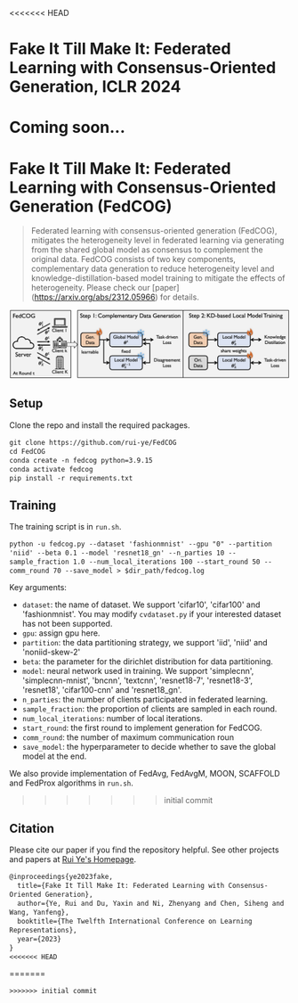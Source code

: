 <<<<<<< HEAD
# Fake It Till Make It: Federated Learning with Consensus-Oriented Generation, ICLR 2024

Coming soon...
=======
# Fake It Till Make It: Federated Learning with Consensus-Oriented Generation (FedCOG)
> Federated learning with consensus-oriented generation (FedCOG), mitigates the heterogeneity level in federated learning via generating from the shared global model as consensus to complement the original data. FedCOG consists of two key components, complementary data generation to reduce heterogeneity level and knowledge-distillation-based model training to mitigate the effects of heterogeneity. Please check our [paper] (https://arxiv.org/abs/2312.05966) for details.

![intro](assets/overview_v1.png)


## Setup

Clone the repo and install the required packages.
```
git clone https://github.com/rui-ye/FedCOG
cd FedCOG
conda create -n fedcog python=3.9.15
conda activate fedcog
pip install -r requirements.txt
```

## Training
The training script is in `run.sh`.

```
python -u fedcog.py --dataset 'fashionmnist' --gpu "0" --partition 'niid' --beta 0.1 --model 'resnet18_gn' --n_parties 10 --sample_fraction 1.0 --num_local_iterations 100 --start_round 50 --comm_round 70 --save_model > $dir_path/fedcog.log
```

Key arguments:

- `dataset`: the name of dataset. We support 'cifar10', 'cifar100' and 'fashionmnist'. You may modify `cvdataset.py` if your interested dataset has not been supported.
- `gpu`: assign gpu here.
- `partition`: the data partitioning strategy, we support 'iid', 'niid' and 'noniid-skew-2'
- `beta`: the parameter for the dirichlet distribution for data partitioning.
- `model`: neural network used in training. We support 'simplecnn', 'simplecnn-mnist', 'bncnn', 'textcnn', 'resnet18-7', 'resnet18-3', 'resnet18', 'cifar100-cnn' and 'resnet18_gn'.
- `n_parties`: the number of clients participated in federated learning.
- `sample_fraction`: the proportion of clients are sampled in each round.
- `num_local_iterations`: number of local iterations.
- `start_round`: the first round to implement generation for FedCOG.
- `comm_round`: the number of maximum communication roun
- `save_model`: the hyperparameter to decide whether to save the global model at the end.

We also provide implementation of FedAvg, FedAvgM, MOON, SCAFFOLD and FedProx algorithms in `run.sh`.
>>>>>>> initial commit

## Citation

Please cite our paper if you find the repository helpful. See other projects and papers at [Rui Ye's Homepage](https://rui-ye.github.io/).

```
@inproceedings{ye2023fake,
  title={Fake It Till Make It: Federated Learning with Consensus-Oriented Generation},
  author={Ye, Rui and Du, Yaxin and Ni, Zhenyang and Chen, Siheng and Wang, Yanfeng},
  booktitle={The Twelfth International Conference on Learning Representations},
  year={2023}
}
<<<<<<< HEAD
```
=======
```
>>>>>>> initial commit
